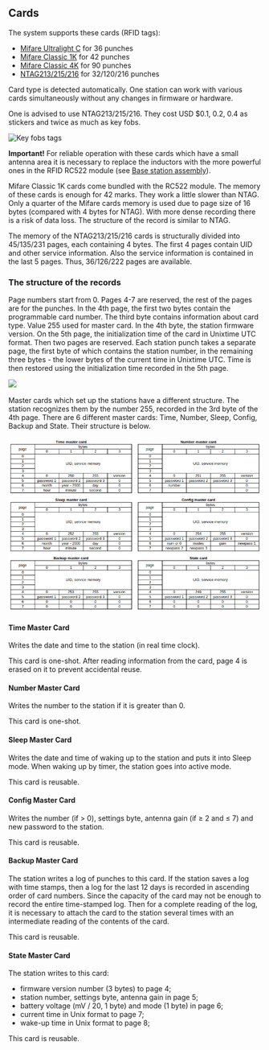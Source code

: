 ## Cards

The system supports these cards (RFID tags):

- [Mifare Ultralight C](http://www.nxp.com/documents/data_sheet/MF0ICU2.pdf) for 36 punches
- [Mifare Classic 1K](https://www.nxp.com/docs/en/data-sheet/MF1S50YYX_V1.pdf) for 42 punches
- [Mifare Classic 4K](https://www.nxp.com/docs/en/data-sheet/MF1S70YYX_V1.pdf) for 90 punches 
- [NTAG213/215/216](https://www.nxp.com/docs/en/data-sheet/NTAG213_215_216.pdf) for 32/120/216 punches

Card type is detected automatically.
One station can work with various cards simultaneously
without any changes in firmware or hardware.

One is advised to use NTAG213/215/216.
They cost USD $0.1, 0.2, 0.4 as stickers and twice as much as key fobs.

![](/Images/chip.jpg?raw=true "Key fobs tags")

**Important!**
For reliable operation with these cards which have a small antenna area
it is necessary to replace the inductors with the more powerful ones in the RFID RC522 module (see [Base station assembly](/Doc/en/BaseStationAssembly.md)).

Mifare Classic 1K cards come bundled with the RC522 module.
The memory of these cards is enough for 42 marks. They work a little slower than NTAG. 
Only a quarter of the Mifare cards memory is used due to page size of 16 bytes (compared with 4 bytes for NTAG).
With more dense recording there is a risk of data loss.
The structure of the record is similar to NTAG.

The memory of the NTAG213/215/216 cards is structurally divided into 45/135/231 pages, each containing 4 bytes.
The first 4 pages contain UID and other service information.
Also the service information is contained in the last 5 pages.
Thus, 36/126/222 pages are available.

### The structure of the records

Page numbers start from 0.
Pages 4-7 are reserved, the rest of the pages are for the punches.
In the 4th page, the first two bytes contain the programmable card number.
The third byte contains information about card type. Value 255 used for master card.
In the 4th byte, the station firmware version.
On the 5th page, the initialization time of the card in Unixtime UTC format.
Then two pages are reserved.
Each station punch takes a separate page,
the first byte of which contains the station number, in the remaining three bytes - the lower bytes of the current time in Unixtime UTC.
Time is then restored using the initialization time recorded in the 5th page.

![](/Images/Ntag2.JPG)

Master cards which set up the stations have a different structure.
The station recognizes them by the number 255, recorded in the 3rd byte of the 4th page.
There are 6 different master cards: Time, Number, Sleep, Config, Backup and State.
Their structure is below.

![](/Images/master-card.png?raw=true)

#### Time Master Card

Writes the date and time to the station (in real time clock).

This card is one-shot.
After reading information from the card, page 4 is erased on it
to prevent accidental reuse.

#### Number Master Card

Writes the number to the station if it is greater than 0.

This card is one-shot.

#### Sleep Master Card

Writes the date and time of waking up to the station and puts it into Sleep mode.
When waking up by timer, the station goes into active mode.

This card is reusable.

#### Config Master Card

Writes the number (if > 0), settings byte, antenna gain (if ≥ 2 and ≤ 7) and new password to the station.

This card is reusable.

#### Backup Master Card

The station writes a log of punches to this card.
If the station saves a log with time stamps, then a log for the last 12 days is recorded in ascending order of card numbers.
Since the capacity of the card may not be enough to record the entire time-stamped log.
Then for a complete reading of the log, it is necessary to attach the card to the station several times with an intermediate reading of the contents of the card.

This card is reusable.

#### State Master Card

The station writes to this card:
- firmware version number (3 bytes) to page 4;
- station number, settings byte, antenna gain in page 5;
- battery voltage (mV / 20, 1 byte) and mode (1 byte) in page 6;
- current time in Unix format to page 7;
- wake-up time in Unix format to page 8;

This card is reusable.

